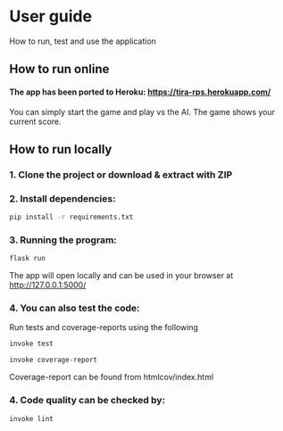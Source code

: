 # User guide
How to run, test and use the application

## How to run online
#### The app has been ported to Heroku: https://tira-rps.herokuapp.com/
You can simply start the game and play vs the AI. The game shows your current score.

## How to run locally
### 1. Clone the project or download & extract with ZIP

### 2. Install dependencies:
```bash
pip install -r requirements.txt
```

### 3. Running the program:
```bash
flask run
```
The app will open locally and can be used in your browser at http://127.0.0.1:5000/

### 4. You can also test the code:
Run tests and coverage-reports using the following
```bash
invoke test
```
```bash
invoke coverage-report
```
Coverage-report can be found from htmlcov/index.html
### 4. Code quality can be checked by:
```bash
invoke lint
```
